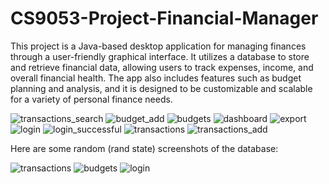 # CS9053-Project-Financial-Manager

This project is a Java-based desktop application for managing finances through a user-friendly graphical interface. It utilizes a database to store and retrieve financial data, allowing users to track expenses, income, and overall financial health. The app also includes features such as budget planning and analysis, and it is designed to be customizable and scalable for a variety of personal finance needs.

![transactions_search](https://user-images.githubusercontent.com/47611143/235839054-f073e66f-237c-4c16-910b-b0665bf37959.PNG)
![budget_add](https://user-images.githubusercontent.com/47611143/235839055-39139f77-805c-4bb5-abe3-cab5e0003e17.PNG)
![budgets](https://user-images.githubusercontent.com/47611143/235839057-012d8805-e389-4246-a83b-2e2f0f5a230a.PNG)
![dashboard](https://user-images.githubusercontent.com/47611143/235839059-e7abded8-8e0b-4830-bcc5-f4f76248db44.PNG)
![export](https://user-images.githubusercontent.com/47611143/235839061-495b66e9-ed43-4073-9b1b-33740d678548.PNG)
![login](https://user-images.githubusercontent.com/47611143/235839062-c57ebab3-3a83-4f07-b006-2e48cf57a380.PNG)
![login_successful](https://user-images.githubusercontent.com/47611143/235839063-e2cf3bcd-77ad-4c76-84b4-b1fa65194b5b.PNG)
![transactions](https://user-images.githubusercontent.com/47611143/235839065-85423058-52ea-4ac2-a901-6e0d7ef5d65b.PNG)
![transactions_add](https://user-images.githubusercontent.com/47611143/235839066-3f82f063-c265-4ed8-942b-4f2a6f6ffe12.PNG)

Here are some random (rand state) screenshots of the database: 

![transactions](https://user-images.githubusercontent.com/47611143/236593986-307a7509-5eae-4080-92c9-98e4d0c1f789.PNG)
![budgets](https://user-images.githubusercontent.com/47611143/236593987-179a9ff2-eff9-4a7e-8090-bc94fd9414bb.PNG)
![login](https://user-images.githubusercontent.com/47611143/236593988-961b4f1a-0d96-49d9-8874-1531732ad3c5.PNG)

